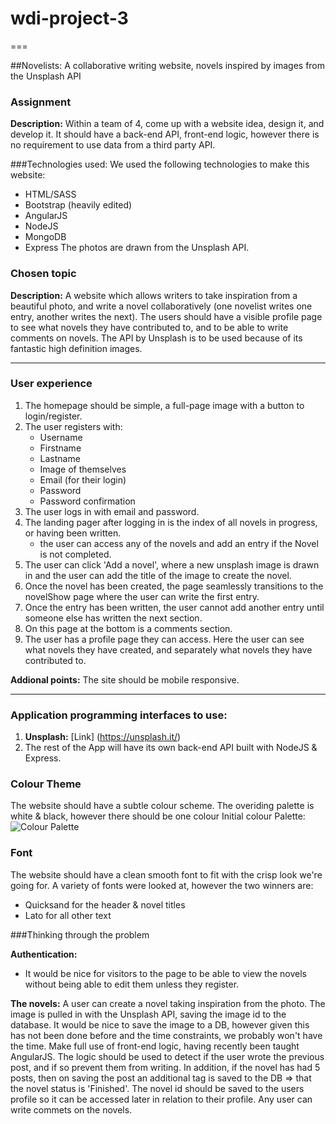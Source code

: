 # wdi-project-3
===

##Novelists: A collaborative writing website, novels inspired by images from the Unsplash API

### Assignment
**Description:** Within a team of 4, come up with a website idea, design it, and develop it. It should have a back-end API, front-end logic, however there is no requirement to use data from a third party API.

###Technologies used:
We used the following technologies to make this website:
- HTML/SASS
- Bootstrap (heavily edited)
- AngularJS
- NodeJS
- MongoDB
- Express
The photos are drawn from the Unsplash API.

### Chosen topic
**Description:** A website which allows writers to take inspiration from a beautiful photo, and write a novel collaboratively (one novelist writes one entry, another writes the next). The users should have a visible profile page to see what novels they have contributed to, and to be able to write comments on novels. The API by Unsplash is to be used because of its fantastic high definition images.

---

### User experience
1. The homepage should be simple, a full-page image with a button to login/register.
2. The user registers with:
	- Username
	- Firstname
	- Lastname
	- Image of themselves
	- Email (for their login)
	- Password
	- Password confirmation
3. The user logs in with email and password.
4. The landing pager after logging in is the index of all novels in progress, or having been written.
	- the user can access any of the novels and add an entry if the Novel is not completed.
5. The user can click 'Add a novel', where a new unsplash image is drawn in and the user can add the title of the image to create the novel.
6. Once the novel has been created, the page seamlessly transitions to the novelShow page where the user can write the first entry.
7. Once the entry has been written, the user cannot add another entry until someone else has written the next section.
8. On this page at the bottom is a comments section.
9. The user has a profile page they can access. Here the user can see what novels they have created, and separately what novels they have contributed to.

**Addional points:** The site should be mobile responsive.

---

### Application programming interfaces to use:

1. **Unsplash:** [Link] (https://unsplash.it/)
2. The rest of the App will have its own back-end API built with NodeJS & Express.

### Colour Theme
The website should have a subtle colour scheme. The overiding palette is white & black, however there should be one colour
Initial colour Palette: 
![Colour Palette](images/color-palette.png "Image of the color palette")

### Font
The website should have a clean smooth font to fit with the crisp look we're going for. A variety of fonts were looked at, however the two winners are:
- Quicksand for the header & novel titles
- Lato for all other text

###Thinking through the problem

**Authentication:**
- It would be nice for visitors to the page to be able to view the novels without being able to edit them unless they register.

**The novels:**
A user can create a novel taking inspiration from the photo. The image is pulled in with the Unsplash API, saving the image id to the database. It would be nice to save the image to a DB, however given this has not been done before and the time constraints, we probably won't have the time.
Make full use of front-end logic, having recently been taught AngularJS. The logic should be used to detect if the user wrote the previous post, and if so prevent them from writing. In addition, if the novel has had 5 posts, then on saving the post an additional tag is saved to the DB => that the novel status is 'Finished'.
The novel id should be saved to the users profile so it can be accessed later in relation to their profile.
Any user can write commets on the novels.